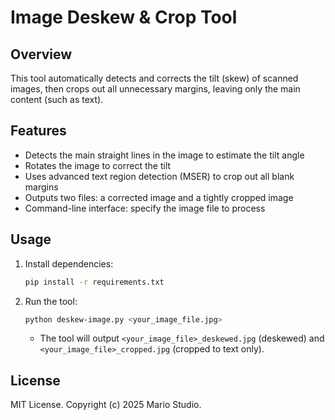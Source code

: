 # Image Deskew & Crop Tool

## Overview

This tool automatically detects and corrects the tilt (skew) of scanned images, then crops out all unnecessary margins, leaving only the main content (such as text).

## Features

- Detects the main straight lines in the image to estimate the tilt angle
- Rotates the image to correct the tilt
- Uses advanced text region detection (MSER) to crop out all blank margins
- Outputs two files: a corrected image and a tightly cropped image
- Command-line interface: specify the image file to process

## Usage

1. Install dependencies:

   ```bash
   pip install -r requirements.txt
   ```

2. Run the tool:

   ```bash
   python deskew-image.py <your_image_file.jpg>
   ```

   - The tool will output `<your_image_file>_deskewed.jpg` (deskewed) and `<your_image_file>_cropped.jpg` (cropped to text only).

## License

MIT License. Copyright (c) 2025 Mario Studio.

